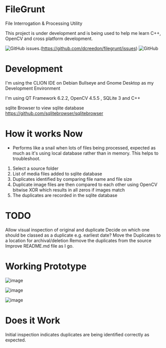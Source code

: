 # FileGrunt
File Interrogation &amp; Processing Utility

This project is under development and is being used to help me learn C++, OpenCV and cross platform development.

![GitHub issues](https://img.shields.io/github/issues/dcreedon/filegrunt).(https://github.com/dcreedon/filegrunt/issues)
![GitHub](https://img.shields.io/github/license/dcreedon/filegrunt)

# Development
I'm using the CLION IDE on Debian Bullseye and Gnome Desktop as my Development Environment

I'm using QT Framework 6.2.2, OpenCV 4.5.5 , SQLite 3 and C++ 

sqlite Browser to view sqlite database https://github.com/sqlitebrowser/sqlitebrowser 

# How it works Now

- Performs like a snail when lots of files being processed, expected as much as it's using local database rather than in memory. This helps to troubleshoot.

1. Select a source folder
2. List of media files added to sqlite database
3. Duplicates identified by comparing file name and file size
4. Duplicate image files are then compared to each other using OpenCV bitwise XOR which results in all zeros if images match
5. The duplicates are recorded in the sqlite database

# TODO
Allow visual inspection of original and duplicate
Decide on which one should be classed as a duplicate e.g. earliest date?
Move the Duplicates to a location for archival/deletion
Remove the duplicates from the source
Improve README.md file as I go.

# Working Prototype
![image](https://user-images.githubusercontent.com/6379032/155019123-48916c28-0a87-4d0c-a83e-b799b8989361.png)

![image](https://user-images.githubusercontent.com/6379032/155020061-055f2def-3031-4c95-b59c-eb53857136e0.png)

![image](https://user-images.githubusercontent.com/6379032/155021832-ac8f13e7-128e-48bc-ba37-b3ba9cb712d9.png)


# Does it Work
Initial inspection indicates duplicates are being identified correctly as expected.
